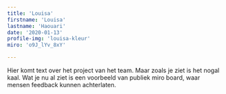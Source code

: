 ```yaml
---
title: 'Louisa'
firstname: 'Louisa'
lastname: 'Haouari'
date: '2020-01-13'
profile-img: 'louisa-kleur'
miro: 'o9J_lYv_8xY'

---
```


Hier komt text over het project van het team. Maar zoals je ziet is het nogal kaal. Wat je nu al ziet is een voorbeeld van publiek miro board, waar mensen feedback kunnen achterlaten.

